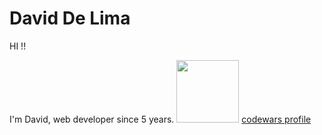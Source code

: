 # David De Lima
  
HI !!

I'm David, web developer since 5 years.
<img src=https://miro.medium.com/max/1760/1*0pLbHKAulWnsx4U2MQyn2w.png width=100 /> [codewars profile](https://www.codewars.com/users/buba71)
